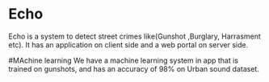 # Echo
Echo is a system to detect street crimes like(Gunshot ,Burglary, Harrasment etc). It has an application on client side and a web portal on server side.

#MAchine learning
We have a machine learning system in app that is trained on gunshots, and has an accuracy of 98% on Urban sound dataset.
